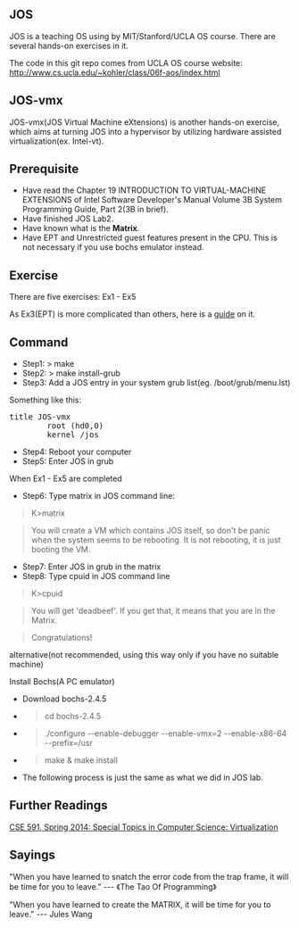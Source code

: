 JOS
-----
JOS is a teaching OS using by MIT/Stanford/UCLA OS course. There are several hands-on exercises in it. 

The code in this git repo comes from UCLA OS course website:
http://www.cs.ucla.edu/~kohler/class/06f-aos/index.html

JOS-vmx
-------
JOS-vmx(JOS Virtual Machine eXtensions) is another hands-on exercise, which aims at turning JOS into a hypervisor by utilizing hardware assisted virtualization(ex. Intel-vt).

Prerequisite
-------
* Have read the Chapter 19 INTRODUCTION TO VIRTUAL-MACHINE EXTENSIONS of Intel Software Developer's Manual Volume 3B System Programming Guide, Part 2(3B in brief).
* Have finished JOS Lab2.
* Have known what is the **Matrix**. 
* Have EPT and Unrestricted guest features present in the CPU. This is not necessary if you use bochs emulator instead.

Exercise 
-------
There are five exercises: Ex1 - Ex5

As Ex3(EPT) is more complicated than others, here is a [guide](https://github.com/JulesWang/JOS-vmx/wiki/EPT) on it.

Command
-------
* Step1: > make
* Step2: > make install-grub
* Step3: Add a JOS entry in your system grub list(eg. /boot/grub/menu.lst)

Something like this:
<pre>
title JOS-vmx
        root (hd0,0)
        kernel /jos
</pre>
* Step4: Reboot your computer
* Step5: Enter JOS in grub

When Ex1 - Ex5 are completed

* Step6: Type matrix in JOS command line:

>  K>matrix

> You will create a VM which contains JOS itself, so don't be panic when the system seems to be rebooting. It is not rebooting, it is just booting the VM.

* Step7: Enter JOS in grub in the matrix
* Step8: Type cpuid in JOS command line

> K>cpuid

> You will get 'deadbeef'. If you get that, it means that you are in the Matrix.

> Congratulations!



alternative(not recommended, using this way only if you have no suitable machine)

Install Bochs(A PC emulator)
* Download bochs-2.4.5
* > cd bochs-2.4.5
* > ./configure --enable-debugger  --enable-vmx=2 --enable-x86-64 --prefix=/usr
* > make & make install
* The following process is just the same as what we did in JOS lab.

Further Readings
-------

[CSE 591, Spring 2014: Special Topics in Computer Science: Virtualization](http://www.cs.stonybrook.edu/~porter/courses/cse591/s14/index.html)



Sayings
-------

"When you have learned to snatch the error code from the trap frame, it will be time for you to leave." --- 《The Tao Of Programming》


"When you have learned to create the MATRIX, it will be time for you to leave." --- Jules Wang
